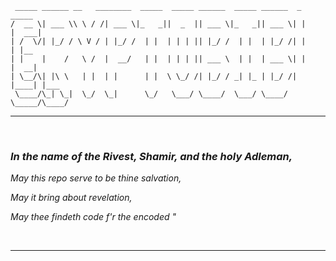      _____ ______ __   ________  _____  _____ ______  _____ ______  _      _____ 
    /  __ \| ___ \\ \ / /| ___ \|_   _||  _  || ___ \|_   _|| ___ \| |    |  ___|
    | /  \/| |_/ / \ V / | |_/ /  | |  | | | || |_/ /  | |  | |_/ /| |    | |__  
    | |    |    /   \ /  |  __/   | |  | | | || ___ \  | |  | ___ \| |    |  __| 
    | \__/\| |\ \   | |  | |      | |  \ \_/ /| |_/ / _| |_ | |_/ /| |____| |___ 
     \____/\_| \_|  \_/  \_|      \_/   \___/ \____/  \___/ \____/ \_____/\____/ 
                                                                                                                                                                                                                                                                                                             
                                                                                                                                                                                                                                                                              

***
<br>

### ***In the name of the Rivest, Shamir, and the holy Adleman,***

_May this repo serve to be thine salvation,_

_May it bring about revelation,_

_May thee findeth code f'r the encoded  "_

<br>

***

